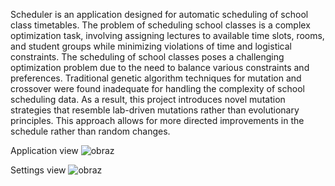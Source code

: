 Scheduler is an application designed for automatic scheduling of school class timetables. The problem of scheduling school classes is a complex optimization task, involving assigning lectures to available time slots, rooms, and student groups while minimizing violations of time and logistical constraints.
The scheduling of school classes poses a challenging optimization problem due to the need to balance various constraints and preferences. Traditional genetic algorithm techniques for mutation and crossover were found inadequate for handling the complexity of school scheduling data. As a result, this project introduces novel mutation strategies that resemble lab-driven mutations rather than evolutionary principles. This approach allows for more directed improvements in the schedule rather than random changes.

Application view
![obraz](https://github.com/PublicVoidToString/Planista/assets/153829544/79fdbb16-6df8-4701-8e29-1e89b37746d6)

Settings view
![obraz](https://github.com/PublicVoidToString/Planista/assets/153829544/27d235ba-1673-449b-8547-e0dec824417f)
